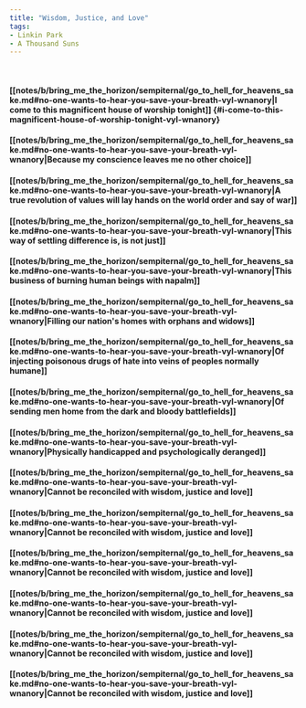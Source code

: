 ```yaml
---
title: "Wisdom, Justice, and Love"
tags:
- Linkin Park
- A Thousand Suns
---
```

&nbsp;
#### [[notes/b/bring_me_the_horizon/sempiternal/go_to_hell_for_heavens_sake.md#no-one-wants-to-hear-you-save-your-breath-vyl-wnanory|I come to this magnificent house of worship tonight]] {#i-come-to-this-magnificent-house-of-worship-tonight-vyl-wnanory}
#### [[notes/b/bring_me_the_horizon/sempiternal/go_to_hell_for_heavens_sake.md#no-one-wants-to-hear-you-save-your-breath-vyl-wnanory|Because my conscience leaves me no other choice]]
#### [[notes/b/bring_me_the_horizon/sempiternal/go_to_hell_for_heavens_sake.md#no-one-wants-to-hear-you-save-your-breath-vyl-wnanory|A true revolution of values will lay hands on the world order and say of war]]
#### [[notes/b/bring_me_the_horizon/sempiternal/go_to_hell_for_heavens_sake.md#no-one-wants-to-hear-you-save-your-breath-vyl-wnanory|This way of settling difference is, is not just]]
#### [[notes/b/bring_me_the_horizon/sempiternal/go_to_hell_for_heavens_sake.md#no-one-wants-to-hear-you-save-your-breath-vyl-wnanory|This business of burning human beings with napalm]]
#### [[notes/b/bring_me_the_horizon/sempiternal/go_to_hell_for_heavens_sake.md#no-one-wants-to-hear-you-save-your-breath-vyl-wnanory|Filling our nation's homes with orphans and widows]]
#### [[notes/b/bring_me_the_horizon/sempiternal/go_to_hell_for_heavens_sake.md#no-one-wants-to-hear-you-save-your-breath-vyl-wnanory|Of injecting poisonous drugs of hate into veins of peoples normally humane]]
#### [[notes/b/bring_me_the_horizon/sempiternal/go_to_hell_for_heavens_sake.md#no-one-wants-to-hear-you-save-your-breath-vyl-wnanory|Of sending men home from the dark and bloody battlefields]]
#### [[notes/b/bring_me_the_horizon/sempiternal/go_to_hell_for_heavens_sake.md#no-one-wants-to-hear-you-save-your-breath-vyl-wnanory|Physically handicapped and psychologically deranged]]
#### [[notes/b/bring_me_the_horizon/sempiternal/go_to_hell_for_heavens_sake.md#no-one-wants-to-hear-you-save-your-breath-vyl-wnanory|Cannot be reconciled with wisdom, justice and love]]
#### [[notes/b/bring_me_the_horizon/sempiternal/go_to_hell_for_heavens_sake.md#no-one-wants-to-hear-you-save-your-breath-vyl-wnanory|Cannot be reconciled with wisdom, justice and love]]
#### [[notes/b/bring_me_the_horizon/sempiternal/go_to_hell_for_heavens_sake.md#no-one-wants-to-hear-you-save-your-breath-vyl-wnanory|Cannot be reconciled with wisdom, justice and love]]
#### [[notes/b/bring_me_the_horizon/sempiternal/go_to_hell_for_heavens_sake.md#no-one-wants-to-hear-you-save-your-breath-vyl-wnanory|Cannot be reconciled with wisdom, justice and love]]
#### [[notes/b/bring_me_the_horizon/sempiternal/go_to_hell_for_heavens_sake.md#no-one-wants-to-hear-you-save-your-breath-vyl-wnanory|Cannot be reconciled with wisdom, justice and love]]
#### [[notes/b/bring_me_the_horizon/sempiternal/go_to_hell_for_heavens_sake.md#no-one-wants-to-hear-you-save-your-breath-vyl-wnanory|Cannot be reconciled with wisdom, justice and love]]
